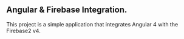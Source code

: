## Angular & Firebase Integration.

This project is a simple application that integrates Angular 4 with the Firebase2 v4.



